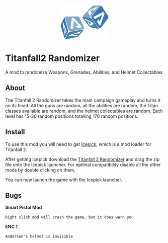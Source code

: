<p align="center" style="text-align:center"><img width="153" height="110" src="https://github.com/taskinoz/Titanfall2-Randomizer/blob/3c2ef1dee87e8d12cdd236b032a9da2cb638327b/assets/TitanfallDice.png" alt="Titanfall 2 Randomizer Mod" /></p>

# Titanfall2 Randomizer
A mod to randomize Weapons, Grenades, Abilities, and Helmet Collectables

## About

The Titanfall 2 Randomizer takes the main campaign gameplay and turns it on its head. All the guns are random, all the abilities are random, the Titan classes available are random, and the helmet collectables are random. Each level has 15-30 random positions totalling 170 random positions.

## Install

To use this mod you will need to get [Icepick](https://titanfallmods.com/), which is a mod loader for Titanfall 2.

After getting Icepick download the [Titanfall 2 Randomizer](https://github.com/taskinoz/Titanfall-Randomizer-Hints/releases) and drag the zip file onto the Icepick launcher. For optimal compatibility disable all the other mods by double clicking on them.

You can now launch the game with the Icepick launcher.


## Bugs
**Smart Pistol Mod**
```
Right click mod will crash the game, but it does warn you
```
**ENC 1**
```
Anderson's helmet is invisible
```
